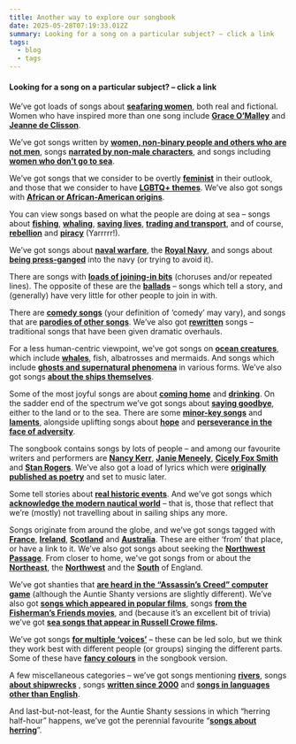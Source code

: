 ```yaml
---
title: Another way to explore our songbook
date: 2025-05-28T07:19:33.012Z
summary: Looking for a song on a particular subject? – click a link
tags:
  - blog
  - tags
---
```

#### Looking for a song on a particular subject? – click a link

We’ve got loads of songs about **[seafaring women](/tags/seafaring_women/)**, both real and fictional. Women who have inspired more than one song include **[Grace O’Malley](/tags/grace_omalley/)** and **[Jeanne de Clisson](/tags/jeanne_de_clisson/)**.

We’ve got songs written by **[women, non-binary people and others who are not men](/tags/non-male_writer/)**, songs **[narrated by non-male characters](/tags/non-male_narrator/)**, and songs including **[women who don’t go to sea](/tags/women_on_the_shore/)**.

We’ve got songs that we consider to be overtly **[feminist](/tags/feminist/)** in their outlook, and those that we consider to have **[LGBTQ+ themes](/tags/lgbtq_plus/)**. We’ve also got songs with **[African or African-American origins](/tags/african_or_african-american_origin/)**.

You can view songs based on what the people are doing at sea – songs about **[fishing](/tags/fishing/)**, **[whaling](/tags/whaling/)**, **[saving lives](/tags/lifeboats/)**, **[trading and transport](/tags/maritime_trade/)**, and of course, **[rebellion](/tags/rebellion/)** and **[piracy](/tags/piracy/)** (Yarrrrr!). 

We’ve got songs about **[naval warfare](/tags/naval_warfare)**, the **[Royal Navy](/tags/Royal_Navy)**, and songs about **[being press-ganged](/tags/impressment)** into the navy (or trying to avoid it). 

There are songs with **[loads of joining-in bits](/tags/more_chorus_than_verse)** (choruses and/or repeated lines). The opposite of these are the **[ballads](/tags/ballad)** – songs which tell a story, and (generally) have very little for other people to join in with.

There are **[comedy songs](/tags/comedy)** (your definition of ‘comedy’ may vary), and songs that are **[parodies of other songs](/tags/parody)**. We’ve also got **[rewritten](/tags/rewritten)** songs – traditional songs that have been given dramatic overhauls. 

For a less human-centric viewpoint, we’ve got songs on **[ocean creatures](/tags/sea_creatures)**, which include **[whales](/tags/whales)**, fish, albatrosses and mermaids. And songs which include **[ghosts and supernatural phenomena](/tags/supernatural/)** in various forms. We’ve also got songs **[about the ships themselves](/tags/ship/)**.

Some of the most joyful songs are about **[coming home](/tags/coming_home)** and **[drinking](/tags/drinking)**. On the sadder end of the spectrum we’ve got songs about **[saying goodbye](/tags/farewell)**, either to the land or to the sea. There are some **[minor-key songs](/tags/minor_key)** and **[laments](/tags/lament)**, alongside uplifting songs about **[hope](/tags/hope)** and **[perseverance in the face of adversity](/tags/perseverance)**.

The songbook contains songs by lots of people – and among our favourite writers and performers are **[Nancy Kerr](/tags/nancy_kerr/)**, **[Janie Meneely](/tags/Janie_Meneely/)**, **[Cicely Fox Smith](/tags/Cicely_Fox_Smith)** and **[Stan Rogers](/tags/Stan_Rogers/)**. We’ve also got a load of lyrics which were **[originally published as poetry](/tags/originally_a_poem/)** and set to music later.

Some tell stories about **[real historic events](/tags/historic_events/)**. And we’ve got songs which **[acknowledge the modern nautical world](/tags/modern_seafaring/)** – that is, those that reflect that we’re (mostly) not travelling about in sailing ships any more.

Songs originate from around the globe, and we’ve got songs tagged with **[France](/tags/France/)**, **[Ireland](/tags/Ireland/)**, **[Scotland](/tags/Scotland/)** and **[Australia](/tags/Australia/)**. These are either ‘from’ that place, or have a link to it. We’ve also got songs about seeking the **[Northwest Passage](/tags/northwest_passage/)**. From closer to home, we've got songs from or about the **[Northeast](/tags/northeast_england/)**, the **[Northwest](/tags/northwest_england/)** and the **[South](/tags/southern_england/)** of England.

We’ve got shanties that **[are heard in the “Assassin’s Creed” computer game](/tags/assassins_creed/)** (although the Auntie Shanty versions are slightly different). We’ve also got **[songs which appeared in popular films](/tags/appears_in_a_film/)**, songs **[from the Fisherman’s Friends movies](/tags/appears_in_fishermans_friends/)**, and (because it’s an excellent bit of trivia) we’ve got **[sea songs that appear in Russell Crowe films](/tags/appears_in_a_russell_crowe_film/).**

We’ve got songs **[for multiple ‘voices’](/tags/two_voices/)** – these can be led solo, but we think they work best with different people (or groups) singing the different parts. Some of these have **[fancy colours](/tags/technicolour)** in the songbook version.

A few miscellaneous categories – we’ve got songs mentioning **[rivers](/tags/rivers)**, songs **[about shipwrecks](/tags/shipwreck/)** , songs **[written since 2000](/tags/post-2000/)** and **[songs in languages other than English](/tags/non-english-language/)**.

And last-but-not-least, for the Auntie Shanty sessions in which “herring half-hour” happens, we’ve got the perennial favourite “**[songs about herring](/tags/herring/)**”.
